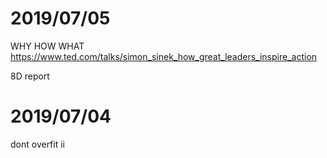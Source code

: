 # 2019/07/05
WHY HOW WHAT
https://www.ted.com/talks/simon_sinek_how_great_leaders_inspire_action
  
8D report

# 2019/07/04 
dont overfit ii